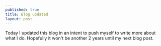 ```yaml
---
published: true
title: Blog updated
layout: post
---
```

Today I updated this blog in an intent to push myself to write more about what I do. Hopefully it won't be another 2 years until my next blog post.
